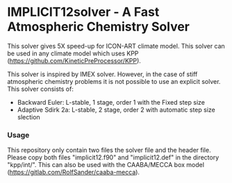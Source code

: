 # IMPLICIT12solver - A Fast Atmospheric Chemistry Solver

This solver gives 5X speed-up for ICON-ART climate model. This solver can be used in any climate model which uses KPP (https://github.com/KineticPreProcessor/KPP).

This solver is inspired by IMEX solver. However, in the case of stiff atmospheric chemistry problems it is not possible to use an explicit solver.
This solver consists of:
- Backward Euler: L-stable, 1 stage, order 1 with the Fixed step size
- Adaptive Sdirk 2a: L-stable, 2 stage, order 2 with automatic step size slection 

 

### Usage
This repository only contain two files the solver file and the header file. Please copy both files "implicit12.f90" and "implicit12.def" in the directory "kpp/int/".
This can also be used with the CAABA/MECCA box model (https://gitlab.com/RolfSander/caaba-mecca).
